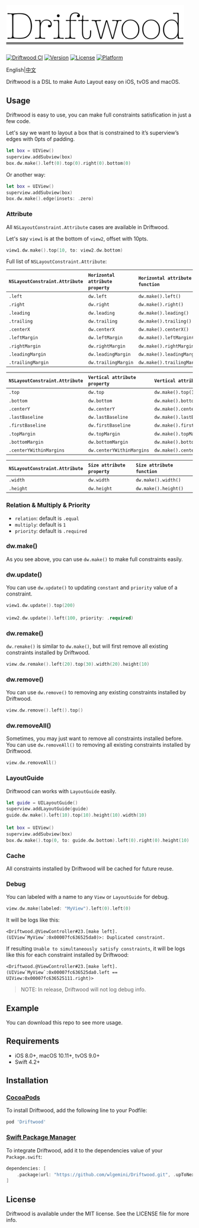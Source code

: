 <img src="driftwood.png" title="icon" width="480px">

[![Driftwood CI](https://github.com/wlgemini/Driftwood/workflows/Driftwood%20CI/badge.svg)](https://github.com/wlgemini/Driftwood/actions)
[![Version](https://img.shields.io/cocoapods/v/Driftwood.svg?style=flat)](https://cocoapods.org/pods/Driftwood)
[![License](https://img.shields.io/cocoapods/l/Driftwood.svg?style=flat)](https://cocoapods.org/pods/Driftwood)
[![Platform](https://img.shields.io/cocoapods/p/Driftwood.svg?style=flat)](https://cocoapods.org/pods/Driftwood)

English|[中文](README_ZH.md)

Driftwood is a DSL to make Auto Layout easy on iOS, tvOS and macOS.

## Usage

Driftwood is easy to use, you can make full constraints satisfication in just a few code.

Let's say we want to layout a box that is constrained to it’s superview’s edges with 0pts of padding.

```swift
let box = UIView()
superview.addSubview(box)
box.dw.make().left(0).top(0).right(0).bottom(0)
```

Or another way:

```swift
let box = UIView()
superview.addSubview(box)
box.dw.make().edge(insets: .zero)
```

### Attribute

All `NSLayoutConstraint.Attribute` cases are available in Driftwood.

Let's say `view1` is at the bottom of `view2`, offset with 10pts.

```swift
view1.dw.make().top(10, to: view2.dw.bottom)
```

Full list of `NSLayoutConstraint.Attribute`:

| `NSLayoutConstraint.Attribute` | `Horizontal attribute property` | `Horizontal attribute function` |
| :----------------------------- | :------------------------------ | :------------------------------ |
| `.left`                        | `dw.left`                       | `dw.make().left()`              |
| `.right`                       | `dw.right`                      | `dw.make().right()`             |
| `.leading`                     | `dw.leading`                    | `dw.make().leading()`           |
| `.trailing`                    | `dw.trailing`                   | `dw.make().trailing()`          |
| `.centerX`                     | `dw.centerX`                    | `dw.make().centerX()`           |
| `.leftMargin`                  | `dw.leftMargin`                 | `dw.make().leftMargin()`        |
| `.rightMargin`                 | `dw.rightMargin`                | `dw.make().rightMargin()`       |
| `.leadingMargin`               | `dw.leadingMargin`              | `dw.make().leadingMargin()`     |
| `.trailingMargin`              | `dw.trailingMargin`             | `dw.make().trailingMargin()`    |

| `NSLayoutConstraint.Attribute` | `Vertical attribute property` | `Vertical attribute function`      |
| :----------------------------- | :---------------------------- | :--------------------------------- |
| `.top`                         | `dw.top`                      | `dw.make().top()`                  |
| `.bottom`                      | `dw.bottom`                   | `dw.make().bottom()`               |
| `.centerY`                     | `dw.centerY`                  | `dw.make().centerY()`              |
| `.lastBaseline`                | `dw.lastBaseline`             | `dw.make().lastBaseline()`         |
| `.firstBaseline`               | `dw.firstBaseline`            | `dw.make().firstBaseline()`        |
| `.topMargin`                   | `dw.topMargin`                | `dw.make().topMargin()`            |
| `.bottomMargin`                | `dw.bottomMargin`             | `dw.make().bottomMargin()`         |
| `.centerYWithinMargins`        | `dw.centerYWithinMargins`     | `dw.make().centerYWithinMargins()` |

| `NSLayoutConstraint.Attribute` | `Size attribute property` | `Size attribute function` |
| :----------------------------- | :------------------------ | :------------------------ |
| `.width`                       | `dw.width`                | `dw.make().width()`       |
| `.height`                      | `dw.height`               | `dw.make().height()`      |

### Relation & Multiply & Priority

- `relation`: default is `.equal`
- `multiply`: default is `1`
- `priority`: default is `.required`

### dw.make()

As you see above, you can use `dw.make()` to make full constraints easily.

### dw.update()

You can use `dw.update()` to updating `constant` and `priority` value of a constraint.

```swift
view1.dw.update().top(200)

view2.dw.update().left(100, priority: .required)
```

### dw.remake()

`dw.remake()` is similar to `dw.make()`, but will first remove all existing constraints installed by Driftwood.

```swift
view.dw.remake().left(20).top(30).width(20).height(10)
```

### dw.remove()

You can use `dw.remove()` to removing any existing constraints installed by Driftwood.
```swift
view.dw.remove().left().top()
```

### dw.removeAll()

Sometimes, you may just want to remove all constraints installed before. You can use `dw.removeAll()` to removing all existing constraints installed by Driftwood.

```swift
view.dw.removeAll()
```

### LayoutGuide

Driftwood can works with `LayoutGuide` easily.

```swift 
let guide = UILayoutGuide()
superview.addLayoutGuide(guide)
guide.dw.make().left(10).top(10).height(10).width(10)

let box = UIView()
superview.addSubview(box)
box.dw.make().top(0, to: guide.dw.bottom).left(0).right(0).height(10)
```

### Cache

All constraints installed by Driftwood will be cached for future reuse.

### Debug

You can labeled with a name to any `View` or `LayoutGuide` for debug.

```swift
view.dw.make(labeled: "MyView").left(0).left(0)
```

It will be logs like this:

```
<Driftwood.@ViewController#23.[make left].(UIView`MyView`:0x00007fc636525da0)>: Duplicated constraint.
```

If resulting `Unable to simultaneously satisfy constraints`, it will be logs like this for each constraint installed by Driftwood:

```
<Driftwood.@ViewController#23.[make left].(UIView`MyView`:0x00007fc636525da0.left == UIView:0x00007fc636525111.right)>
```

> NOTE: In release, Driftwood will not log debug info.

## Example

You can download this repo to see more usage.

## Requirements

- iOS 8.0+, macOS 10.11+, tvOS 9.0+
- Swift 4.2+

## Installation

### [CocoaPods](https://cocoapods.org)

To install Driftwood, add the following line to your Podfile:

```ruby
pod 'Driftwood'
```

### [Swift Package Manager](https://swift.org/package-manager/)

To integrate Driftwood, add it to the dependencies value of your `Package.swift`:

```swift
dependencies: [
    .package(url: "https://github.com/wlgemini/Driftwood.git", .upToNextMajor(from: "5.3.4"))
]
```

## License

Driftwood is available under the MIT license. See the LICENSE file for more info.
